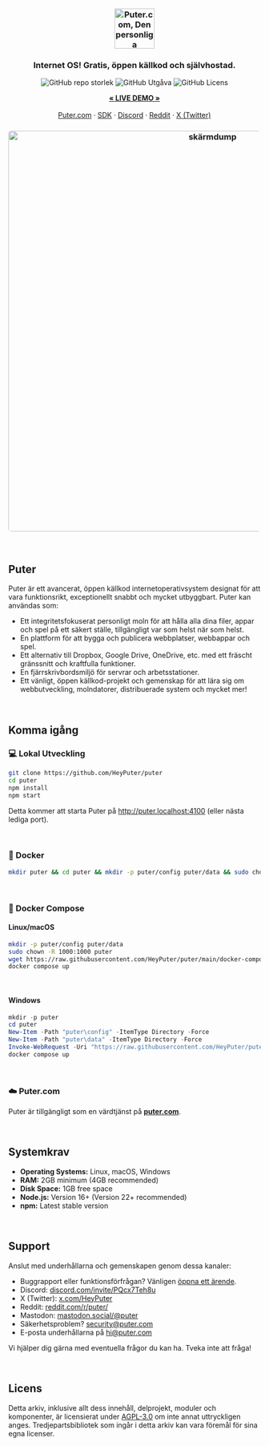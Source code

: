 <h3 align="center"><img width="80" alt="Puter.com, Den personliga molndatorn: Alla dina filer, appar och spel på ett ställe tillgängliga var som helst när som helst." src="https://assets.puter.site/puter-logo.png"></h3>

<h3 align="center">Internet OS! Gratis, öppen källkod och självhostad.</h3>

<p align="center">
    <img alt="GitHub repo storlek" src="https://img.shields.io/github/repo-size/HeyPuter/puter"> <img alt="GitHub Utgåva" src="https://img.shields.io/github/v/release/HeyPuter/puter?label=senaste%20versionen"> <img alt="GitHub Licens" src="https://img.shields.io/github/license/HeyPuter/puter">
</p>
<p align="center">
    <a href="https://puter.com/"><strong>« LIVE DEMO »</strong></a>
    <br />
    <br />
    <a href="https://puter.com">Puter.com</a>
    ·
    <a href="https://docs.puter.com" target="_blank">SDK</a>
    ·
    <a href="https://discord.com/invite/PQcx7Teh8u">Discord</a>
    ·
    <a href="https://reddit.com/r/puter">Reddit</a>
    ·
    <a href="https://twitter.com/HeyPuter">X (Twitter)</a>
</p>

<h3 align="center"><img width="800" style="border-radius:5px;" alt="skärmdump" src="https://assets.puter.site/puter.com-screenshot-3.webp"></h3>

<br/>

## Puter

Puter är ett avancerat, öppen källkod internetoperativsystem designat för att vara funktionsrikt, exceptionellt snabbt och mycket utbyggbart. Puter kan användas som:

- Ett integritetsfokuserat personligt moln för att hålla alla dina filer, appar och spel på ett säkert ställe, tillgängligt var som helst när som helst.
- En plattform för att bygga och publicera webbplatser, webbappar och spel.
- Ett alternativ till Dropbox, Google Drive, OneDrive, etc. med ett fräscht gränssnitt och kraftfulla funktioner.
- En fjärrskrivbordsmiljö för servrar och arbetsstationer.
- Ett vänligt, öppen källkod-projekt och gemenskap för att lära sig om webbutveckling, molndatorer, distribuerade system och mycket mer!

<br/>

## Komma igång

### 💻 Lokal Utveckling

```bash
git clone https://github.com/HeyPuter/puter
cd puter
npm install
npm start
```

Detta kommer att starta Puter på http://puter.localhost:4100 (eller nästa lediga port).

<br/>

### 🐳 Docker

```bash
mkdir puter && cd puter && mkdir -p puter/config puter/data && sudo chown -R 1000:1000 puter && docker run --rm -p 4100:4100 -v `pwd`/puter/config:/etc/puter -v `pwd`/puter/data:/var/puter  ghcr.io/heyputer/puter
```

<br/>

### 🐙 Docker Compose

#### Linux/macOS

```bash
mkdir -p puter/config puter/data
sudo chown -R 1000:1000 puter
wget https://raw.githubusercontent.com/HeyPuter/puter/main/docker-compose.yml
docker compose up
```

<br/>

#### Windows

```powershell
mkdir -p puter
cd puter
New-Item -Path "puter\config" -ItemType Directory -Force
New-Item -Path "puter\data" -ItemType Directory -Force
Invoke-WebRequest -Uri "https://raw.githubusercontent.com/HeyPuter/puter/main/docker-compose.yml" -OutFile "docker-compose.yml"
docker compose up
```

<br/>

### ☁️ Puter.com

Puter är tillgängligt som en värdtjänst på [**puter.com**](https://puter.com).

<br/>

## Systemkrav

- **Operating Systems:** Linux, macOS, Windows
- **RAM:** 2GB minimum (4GB recommended)
- **Disk Space:** 1GB free space
- **Node.js:** Version 16+ (Version 22+ recommended)
- **npm:** Latest stable version

<br/>

## Support

Anslut med underhållarna och gemenskapen genom dessa kanaler:

- Buggrapport eller funktionsförfrågan? Vänligen [öppna ett ärende](https://github.com/HeyPuter/puter/issues/new/choose).
- Discord: [discord.com/invite/PQcx7Teh8u](https://discord.com/invite/PQcx7Teh8u)
- X (Twitter): [x.com/HeyPuter](https://x.com/HeyPuter)
- Reddit: [reddit.com/r/puter/](https://www.reddit.com/r/puter/)
- Mastodon: [mastodon.social/@puter](https://mastodon.social/@puter)
- Säkerhetsproblem? [security@puter.com](mailto:security@puter.com)
- E-posta underhållarna på [hi@puter.com](mailto:hi@puter.com)

Vi hjälper dig gärna med eventuella frågor du kan ha. Tveka inte att fråga!

<br/>

## Licens

Detta arkiv, inklusive allt dess innehåll, delprojekt, moduler och komponenter, är licensierat under [AGPL-3.0](https://github.com/HeyPuter/puter/blob/main/LICENSE.txt) om inte annat uttryckligen anges. Tredjepartsbibliotek som ingår i detta arkiv kan vara föremål för sina egna licenser.

<br/>

